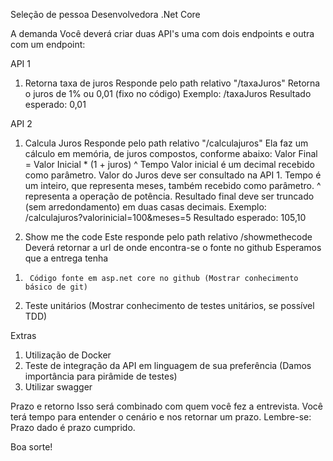 Seleção de pessoa Desenvolvedora .Net Core

A demanda
Você deverá criar duas API's uma com dois endpoints e outra com um endpoint:

API 1
1) Retorna taxa de juros
Responde pelo path relativo "/taxaJuros" Retorna o juros de 1% ou 0,01 (fixo no código) Exemplo: /taxaJuros Resultado esperado: 0,01

API 2
1)	Calcula Juros
Responde pelo path relativo "/calculajuros"
Ela faz um cálculo em memória, de juros compostos, conforme abaixo: Valor Final = Valor Inicial * (1 + juros) ^ Tempo
Valor inicial é um decimal recebido como parâmetro. Valor do Juros deve ser consultado na API 1.
Tempo é um inteiro, que representa meses, também recebido como parâmetro.
^ representa a operação de potência.
Resultado final deve ser truncado (sem arredondamento) em duas casas decimais.
Exemplo: /calculajuros?valorinicial=100&meses=5 Resultado esperado: 105,10

2)	Show me the code
Este responde pelo path relativo /showmethecode Deverá retornar a url de onde encontra-se o fonte no github
Esperamos que a entrega tenha
1.		Código fonte em asp.net core no github (Mostrar conhecimento básico de git)
2.	Teste unitários (Mostrar conhecimento de testes unitários, se possível TDD)

Extras
1.	Utilização de Docker
2.	Teste de integração da API em linguagem de sua preferência (Damos importância para pirâmide de testes)
3.	Utilizar swagger

Prazo e retorno
Isso será combinado com quem você fez a entrevista. Você terá tempo para entender o cenário e nos retornar um prazo. Lembre-se: Prazo dado é prazo cumprido.

Boa sorte!
